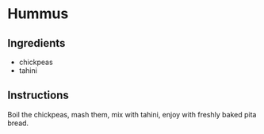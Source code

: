 # Hummus 

## Ingredients

* chickpeas
* tahini

## Instructions

Boil the chickpeas, mash them, mix with tahini, enjoy with freshly baked pita bread.
